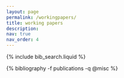 ```yaml
---
layout: page
permalink: /workingpapers/
title: working papers
description:
nav: true
nav_order: 4
---
```


<!-- _pages/workingpapers.md -->

<!-- Bibsearch Feature -->

{% include bib_search.liquid %}

<div class="publications">

{% bibliography -f publications -q @misc %}

</div>
